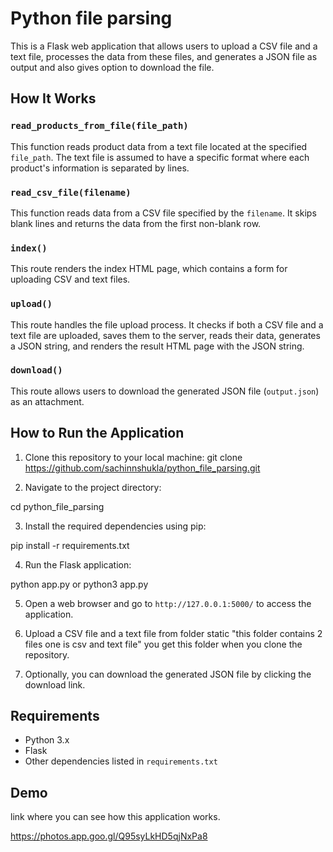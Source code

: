 
# Python file parsing

This is a Flask web application that allows users to upload a CSV file and a text file, processes the data from these files, and generates a JSON file as output and also gives option to download the file.

## How It Works

### `read_products_from_file(file_path)`

This function reads product data from a text file located at the specified `file_path`. The text file is assumed to have a specific format where each product's information is separated by lines.

### `read_csv_file(filename)`

This function reads data from a CSV file specified by the `filename`. It skips blank lines and returns the data from the first non-blank row.

### `index()`

This route renders the index HTML page, which contains a form for uploading CSV and text files.

### `upload()`

This route handles the file upload process. It checks if both a CSV file and a text file are uploaded, saves them to the server, reads their data, generates a JSON string, and renders the result HTML page with the JSON string.

### `download()`

This route allows users to download the generated JSON file (`output.json`) as an attachment.

## How to Run the Application

1. Clone this repository to your local machine:
git clone https://github.com/sachinnshukla/python_file_parsing.git


2. Navigate to the project directory:

cd python_file_parsing


3. Install the required dependencies using pip:

pip install -r requirements.txt


4. Run the Flask application:

python app.py or python3 app.py


5. Open a web browser and go to `http://127.0.0.1:5000/` to access the application.

6. Upload a CSV file and a text file from folder static "this folder contains 2 files one is csv and text file" you get this folder when you clone the repository.

7. Optionally, you can download the generated JSON file by clicking the download link.

## Requirements

- Python 3.x
- Flask
- Other dependencies listed in `requirements.txt`





## Demo

link where you can see how this application works.

https://photos.app.goo.gl/Q95syLkHD5qjNxPa8
